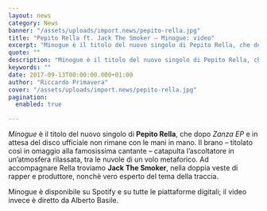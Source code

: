 ```yaml
---
layout: news
category: News
banner: "/assets/uploads/import.news/pepito-rella.jpg"
title: "Pepito Rella ft. Jack The Smoker – Minogue: video"
excerpt: "Minogue è il titolo del nuovo singolo di Pepito Rella, che dopo Zanza EP e in attesa del disco ufficiale non rimane con le mani in mano. Il brano – titolato così in omaggio alla famosissima cantante – catapulta l’ascoltatore in un’atmosfera rilassata, tra le nuvole di un volo metaforico. Ad accompagnare Rella troviamo Jack [&hellip"
quote: ""
description: "Minogue è il titolo del nuovo singolo di Pepito Rella, che dopo Zanza EP e in attesa del disco ufficiale non rimane con le mani in mano. Il brano – titolato così in omaggio alla famosissima cantante – catapulta l’ascoltatore in un’atmosfera rilassata, tra le nuvole di un volo metaforico. Ad accompagnare Rella troviamo Jack [&hellip"
keywords: ""
date: 2017-09-13T00:00:00.000+01:00
author: "Riccardo Primavera"
cover: "/assets/uploads/import.news/pepito-rella.jpg"
pagination:
  enabled: true

---
```


_Minogue_ è il titolo del nuovo singolo di **Pepito Rella**, che dopo _Zanza EP_ e in attesa del disco ufficiale non rimane con le mani in mano. Il brano – titolato così in omaggio alla famosissima cantante – catapulta l’ascoltatore in un’atmosfera rilassata, tra le nuvole di un volo metaforico. Ad accompagnare Rella troviamo **Jack The Smoker**, nella doppia veste di rapper e produttore, nonchè vero esperto del tema della traccia.

Minogue è disponibile su Spotify e su tutte le piattaforme digitali; il video invece è diretto da Alberto Basile.